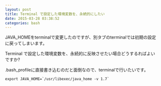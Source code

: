 ```yaml
---
layout: post
title: Terminal で設定した環境変数を、永続的にしたい
date: 2015-03-28 03:38:52
categories: bash
---
```

<p>JAVA_HOMEをterminalで変更したのですが、別タブのterminalでは初期の設定に戻ってしまいます。</p>

<p>Terminal で設定した環境変数を、永続的に反映させたい場合どうするればよいですか?</p>

<p>.bash_profileに直接書き込むのだと面倒なので、terminalで行いたいです。</p>

<pre><code>export JAVA_HOME=`/usr/libexec/java_home -v 1.7`
</code></pre>
